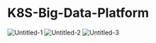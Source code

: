 # K8S-Big-Data-Platform
![Untitled-1](https://user-images.githubusercontent.com/57346425/174521554-201abaf0-ea4f-411c-ae38-1b2d5fd79f1a.gif)
![Untitled-2](https://user-images.githubusercontent.com/57346425/174521654-fe961a04-a503-4cee-8342-b855a468cc20.gif)
![Untitled-3](https://user-images.githubusercontent.com/57346425/174521747-4fc7d20d-3f5f-4e74-8ba4-a4376fcc39fc.gif)
